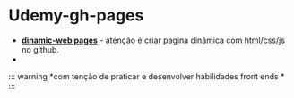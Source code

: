 # Udemy-gh-pages
- __[dinamic-web pages](https://nodeca.github.io/pica/demo/)__ - atenção é criar pagina dinâmica com html/css/js no github.
- 
::: warning
*com tenção de praticar e desenvolver habilidades front ends *
:::
